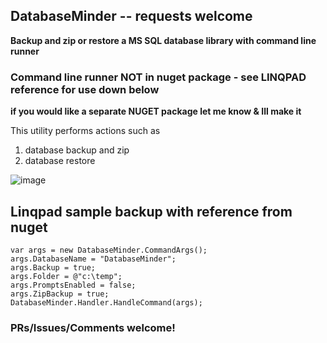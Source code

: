 ## DatabaseMinder  -- requests welcome

**Backup and zip or restore a MS SQL database library with command line runner**

### Command line runner NOT in nuget package - see LINQPAD reference for use down below ###


**if you would like a separate NUGET package let me know & Ill make it**

This utility performs actions such as

1. database backup and zip
2. database restore
 
![image](https://cloud.githubusercontent.com/assets/662868/15823597/f85229f4-2c2d-11e6-9dd9-84b7c4be07cb.png)




## Linqpad sample backup with reference from nuget

    var args = new DatabaseMinder.CommandArgs();
	args.DatabaseName = "DatabaseMinder";
	args.Backup = true;
	args.Folder = @"c:\temp";
	args.PromptsEnabled = false;
	args.ZipBackup = true;
	DatabaseMinder.Handler.HandleCommand(args);

### PRs/Issues/Comments welcome!
